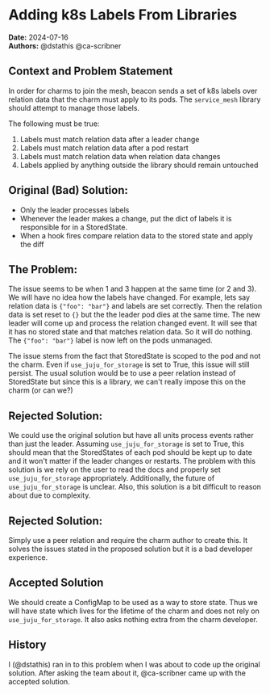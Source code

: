 # Adding k8s Labels From Libraries
**Date:** 2024-07-16  
**Authors:** @dstathis @ca-scribner

## Context and Problem Statement

In order for charms to join the mesh, beacon sends a set of k8s labels over relation data that the charm must apply to
its pods. The `service_mesh` library should attempt to manage those labels.

The following must be true:

1. Labels must match relation data after a leader change
2. Labels must match relation data after a pod restart
3. Labels must match relation data when relation data changes
4. Labels applied by anything outside the library should remain untouched

## Original (Bad) Solution:

* Only the leader processes labels
* Whenever the leader makes a change,  put the dict of labels it is responsible for in a StoredState.
* When a hook fires compare relation data to the stored state and apply the diff

## The Problem:

The issue seems to be when 1 and 3 happen at the same time (or 2 and 3). We will have no idea how the labels have
changed. For example, lets say relation data is `{"foo": "bar"}` and labels are set correctly. Then the relation data is
set reset to `{}` but the the leader pod dies at the same time. The new leader will come up and process the relation
changed event. It will see that it has no stored state and that matches relation data. So it will do nothing. The
`{"foo": "bar"}` label is now left on the pods unmanaged.

The issue stems from the fact that StoredState is scoped to the pod and not the charm. Even if `use_juju_for_storage` is
set to True, this issue will still persist. The usual solution would be to use a peer relation instead of StoredState
but since this is a library, we can't really impose this on the charm (or can we?)

## Rejected Solution:

We could use the original solution but have all units process events rather than just the leader. Assuming
`use_juju_for_storage` is set to True, this should mean that the StoredStates of each pod should be kept up to date and
it won't matter if the leader changes or restarts. The problem with this solution is we rely on the user to read the
docs and properly set `use_juju_for_storage` appropriately. Additionally, the future of `use_juju_for_storage` is
unclear. Also, this solution is a bit difficult to reason about due to complexity.

## Rejected Solution:

Simply use a peer relation and require the charm author to create this. It solves the issues stated in the proposed
solution but it is a bad developer experience.

## Accepted Solution

We should create a ConfigMap to be used as a way to store state. Thus we will have state which lives for the lifetime
of the charm and does not rely on `use_juju_for_storage`. It also asks nothing extra from the charm developer.

## History

I (@dstathis) ran in to this problem when I was about to code up the original solution. After asking the team about it,
@ca-scribner came up with the accepted solution.
